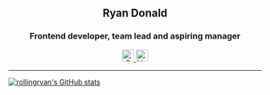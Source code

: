 <div style="text-align: center;">
    <h2>Ryan Donald</h2>
    <h3>Frontend developer, team lead and aspiring manager</h3>
    <div>
        <a href="mailto:ryan@rollingcreative.co.za" title="Email" target="_blank">
            <img src="https://cdn-icons-png.flaticon.com/128/732/732200.png" data-src="https://cdn-icons-png.flaticon.com/128/732/732200.png" alt="Gmail" title="Gmail" width="24" height="24" srcset="https://cdn-icons-png.flaticon.com/128/732/732200.png 4x">
        </a>
        <a href="https://www.linkedin.com/in/ryan-donald-72090414/" title="Linkedin" target="_blank">
            <img src="https://cdn-icons-png.flaticon.com/128/3536/3536505.png" data-src="https://cdn-icons-png.flaticon.com/128/3536/3536505.png" alt="Linkedin " title="Linkedin " width="24" height="24" srcset="https://cdn-icons-png.flaticon.com/128/3536/3536505.png 4x">
        </a>
    </div>
    <hr />
 </div>
 
 [![rollingryan's GitHub stats](https://github-readme-stats.vercel.app/api?username=rollingryan&count_private=true&hide=stars&hide=stars,contribs&show_icons=true&theme=prussian&&bg_color=30,21262d,3d444d)](https://github.com/anuraghazra/github-readme-stats)
